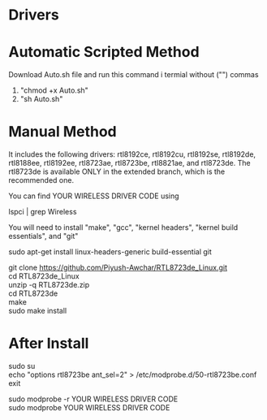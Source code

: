  # Drivers
 
 # Automatic Scripted Method
 
 Download Auto.sh file and run this command i termial without ("") commas
 
1. "chmod +x Auto.sh"     
2. "sh Auto.sh"   

 
 # Manual Method
It includes the following drivers:
rtl8192ce, rtl8192cu, rtl8192se, rtl8192de, rtl8188ee, rtl8192ee, rtl8723ae, rtl8723be, rtl8821ae,
and rtl8723de. The rtl8723de is available ONLY in the extended branch, which is the recommended one.

 You can find YOUR WIRELESS DRIVER CODE using 
 
 lspci | grep Wireless  


 You will need to install "make", "gcc", "kernel headers", "kernel build essentials", and "git" 
 
 sudo apt-get install linux-headers-generic build-essential git       

 git clone https://github.com/Piyush-Awchar/RTL8723de_Linux.git       
 cd RTL8723de_Linux        
 unzip -q RTL8723de.zip      
 cd RTL8723de     
 make     
 sudo make install    

# After Install

 sudo su   
 echo "options rtl8723be ant_sel=2" > /etc/modprobe.d/50-rtl8723be.conf   
 exit    

 sudo modprobe -r YOUR WIRELESS DRIVER CODE    
 sudo modprobe YOUR WIRELESS DRIVER CODE     
